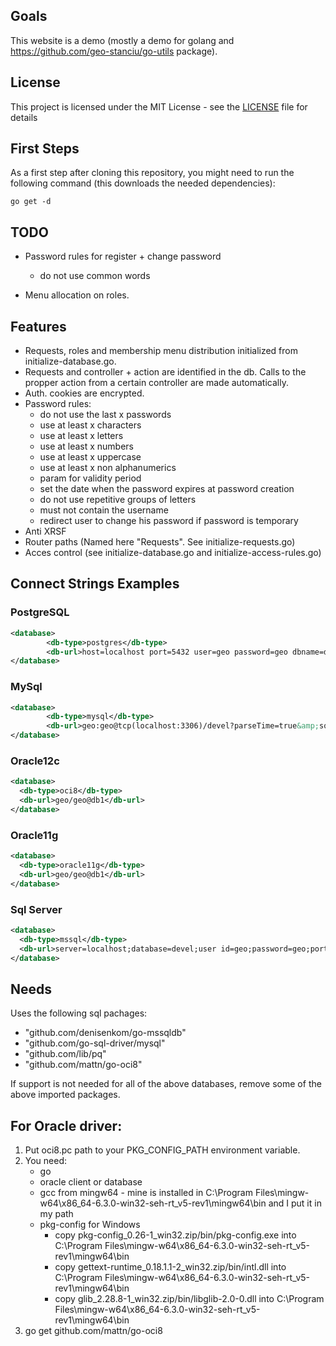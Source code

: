 ## Goals

This website is a demo (mostly a demo for golang and https://github.com/geo-stanciu/go-utils package).

## License

This project is licensed under the MIT License - see the [LICENSE](LICENSE) file for details

## First Steps

As a first step after cloning this repository, you might need to run the following command (this downloads the needed dependencies):

```
go get -d
```

## TODO
- Password rules for register + change password
    - do not use common words

- Menu allocation on roles.

## Features
- Requests, roles and membership menu distribution initialized from initialize-database.go.
- Requests and controller + action are identified in the db.
  Calls to the propper action from a certain controller are made automatically.
- Auth. cookies are encrypted.
- Password rules:
    - do not use the last x passwords
    - use at least x characters
    - use at least x letters
    - use at least x numbers
    - use at least x uppercase
    - use at least x non alphanumerics
    - param for validity period
    - set the date when the password expires at password creation
    - do not use repetitive groups of letters
    - must not contain the username
    - redirect user to change his password if password is temporary
- Anti XRSF
- Router paths (Named here "Requests". See initialize-requests.go)
- Acces control (see initialize-database.go and initialize-access-rules.go)

## Connect Strings Examples

### PostgreSQL
```xml
<database>
        <db-type>postgres</db-type>
        <db-url>host=localhost port=5432 user=geo password=geo dbname=devel sslmode=disable options='--application_name=GoWebsiteExample --search_path=wmeter,public --client_encoding=UTF8'</db-url>
</database>
```

### MySql
```xml
<database>
        <db-type>mysql</db-type>
        <db-url>geo:geo@tcp(localhost:3306)/devel?parseTime=true&amp;sql_mode=%27ORACLE,TRADITIONAL%27</db-url>
</database>
```

### Oracle12c
```xml
<database>
  <db-type>oci8</db-type>
  <db-url>geo/geo@db1</db-url>
</database>
```
### Oracle11g
```xml
<database>
  <db-type>oracle11g</db-type>
  <db-url>geo/geo@db1</db-url>
</database>
```

### Sql Server
```xml
<database>
  <db-type>mssql</db-type>
  <db-url>server=localhost;database=devel;user id=geo;password=geo;port=1433;app name=GoWebsiteExample</db-url>
</database>
```

## Needs

Uses the following sql pachages:
- "github.com/denisenkom/go-mssqldb"
- "github.com/go-sql-driver/mysql"
- "github.com/lib/pq"
- "github.com/mattn/go-oci8"

If support is not needed for all of the above databases, remove some of the above imported packages.

## For Oracle driver:

1. Put oci8.pc path to your PKG_CONFIG_PATH environment variable.
2. You need:
   - go
   - oracle client or database
   - gcc from mingw64 - mine is installed in C:\Program Files\mingw-w64\x86_64-6.3.0-win32-seh-rt_v5-rev1\mingw64\bin
     and I put it in my path
   - pkg-config for Windows
     - copy pkg-config_0.26-1_win32.zip/bin/pkg-config.exe into
        C:\Program Files\mingw-w64\x86_64-6.3.0-win32-seh-rt_v5-rev1\mingw64\bin
     - copy gettext-runtime_0.18.1.1-2_win32.zip/bin/intl.dll into
        C:\Program Files\mingw-w64\x86_64-6.3.0-win32-seh-rt_v5-rev1\mingw64\bin
     - copy glib_2.28.8-1_win32.zip/bin/libglib-2.0-0.dll into
        C:\Program Files\mingw-w64\x86_64-6.3.0-win32-seh-rt_v5-rev1\mingw64\bin
3. go get github.com/mattn/go-oci8
